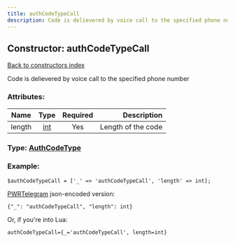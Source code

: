 ```yaml
---
title: authCodeTypeCall
description: Code is delievered by voice call to the specified phone number
---
```

## Constructor: authCodeTypeCall  
[Back to constructors index](index.md)



Code is delievered by voice call to the specified phone number

### Attributes:

| Name     |    Type       | Required | Description |
|----------|:-------------:|:--------:|------------:|
|length|[int](../types/int.md) | Yes|Length of the code|



### Type: [AuthCodeType](../types/AuthCodeType.md)


### Example:

```
$authCodeTypeCall = ['_' => 'authCodeTypeCall', 'length' => int];
```  

[PWRTelegram](https://pwrtelegram.xyz) json-encoded version:

```
{"_": "authCodeTypeCall", "length": int}
```


Or, if you're into Lua:  


```
authCodeTypeCall={_='authCodeTypeCall', length=int}

```


